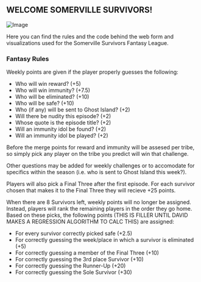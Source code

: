 ## WELCOME SOMERVILLE SURVIVORS!

![Image](https://vignette.wikia.nocookie.net/survivor/images/2/26/Survivor_36_Logo.png/revision/latest?cb=20171221043639)

Here you can find the rules and the code behind the web form and visualizations used for the Somerville Survivors Fantasy League. 

### Fantasy Rules

Weekly points are given if the player properly guesses the following:
- Who will win reward?                    (+5)
- Who will win immunity?                  (+7.5)
- Who will be eliminated?                 (+10)
- Who will be safe?                       (+10)
- Who (if any) will be sent to Ghost Island? (+2)
- Will there be nudity this episode?      (+2)
- Whose quote is the episode title?       (+2)
- Will an immunity idol be found?         (+2)
- Will an immunity idol be played?        (+2)

Before the merge points for reward and immunity will be assesed per tribe, so simply pick any player on the tribe you predict will win that challenge.

Other questions may be added for weekly challenges or to accomodate for specifics within the season (i.e. who is sent to Ghost Island this week?).

Players will also pick a Final Three after the first episode. For each survivor chosen that makes it to the Final Three they will recieve +25 points.

When there are 8 Survivors left, weekly points will no longer be assigned. Instead, players will rank the remaining players in the order they go home. Based on these picks, the following points (THIS IS FILLER UNTIL DAVID MAKES A REGRESSION ALGORITHM TO CALC THIS) are assigned:
- For every survivor correctly picked safe (+2.5)
- For correctly guessing the week/place in which a survivor is eliminated (+5)
- For correctly guessing a member of the Final Three (+10)
- For correctly guessing the 3rd place Survivor (+10)
- For correctly guessing the Runner-Up (+20)
- For correctly guessing the Sole Survivor (+30)
